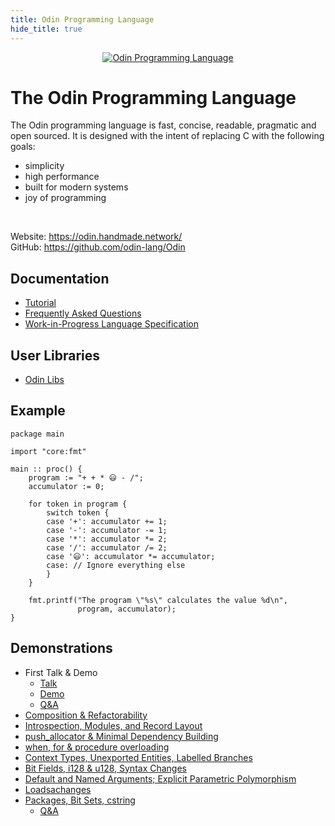 ```yaml
---
title: Odin Programming Language
hide_title: true
---
```

<center>
<a href="//odin-lang.org">
<div style="width: 20em"><img alt="Odin Programming Language" src="/images/odin/logo-slim.png"></div>
</a>
</center>

# The Odin Programming Language

The Odin programming language is fast, concise, readable, pragmatic and open sourced. It is designed with the intent of replacing C with the following goals:

* simplicity
* high performance
* built for modern systems
* joy of programming

<br>

Website: <https://odin.handmade.network/><br>
GitHub:  <https://github.com/odin-lang/Odin>


## Documentation

* [Tutorial](https://odin.handmade.network/wiki/3329-odin_tutorial)
* [Frequently Asked Questions](https://github.com/odin-lang/Odin/wiki/Frequently-Asked-Questions-(FAQ))
* [Work-in-Progress Language Specification](/odin/spec/)

## User Libraries

* [Odin Libs](https://github.com/odin-lang/odin-libs)

## Example

```odin
package main

import "core:fmt"

main :: proc() {
	program := "+ + * 😃 - /";
	accumulator := 0;

	for token in program {
		switch token {
		case '+': accumulator += 1;
		case '-': accumulator -= 1;
		case '*': accumulator *= 2;
		case '/': accumulator /= 2;
		case '😃': accumulator *= accumulator;
		case: // Ignore everything else
		}
	}

	fmt.printf("The program \"%s\" calculates the value %d\n",
	           program, accumulator);
}
```

## Demonstrations
* First Talk & Demo
	- [Talk](https://youtu.be/TMCkT-uASaE?t=338)
	- [Demo](https://youtu.be/TMCkT-uASaE?t=1800)
	- [Q&A](https://youtu.be/TMCkT-uASaE?t=5749)
* [Composition & Refactorability](https://www.youtube.com/watch?v=n1wemZfcbXM)
* [Introspection, Modules, and Record Layout](https://www.youtube.com/watch?v=UFq8rhWhx4s)
* [push_allocator & Minimal Dependency Building](https://www.youtube.com/watch?v=f_LGVOAMb78)
* [when, for & procedure overloading](https://www.youtube.com/watch?v=OzeOekzyZK8)
* [Context Types, Unexported Entities, Labelled Branches](https://www.youtube.com/watch?v=CkHVwT1Qk-g)
* [Bit Fields, i128 & u128, Syntax Changes](https://www.youtube.com/watch?v=NlTutcLyF64)
* [Default and Named Arguments; Explicit Parametric Polymorphism](https://www.youtube.com/watch?v=-XQZE6S6zUU)
* [Loadsachanges](https://www.youtube.com/watch?v=ar0vFMoMtrI)
* [Packages, Bit Sets, cstring](https://youtu.be/b8bJbjiXZrQ)
	- [Q&A](https://youtu.be/5jmxyIfyyTk)

